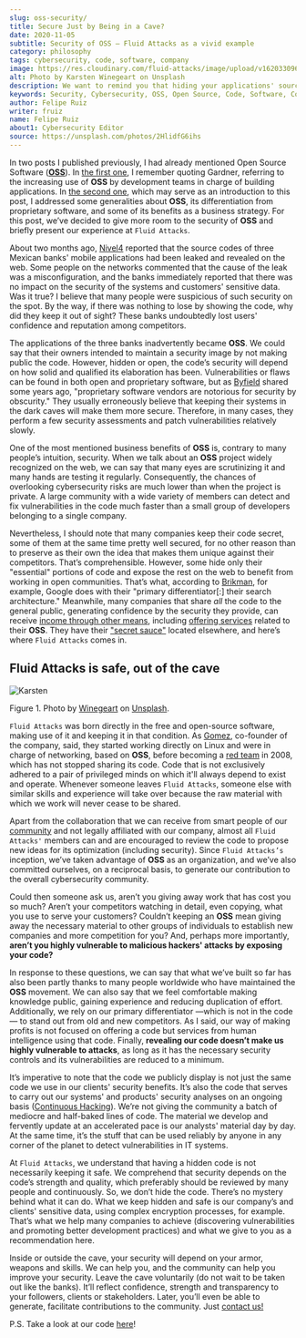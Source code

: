 ```yaml
---
slug: oss-security/
title: Secure Just by Being in a Cave?
date: 2020-11-05
subtitle: Security of OSS — Fluid Attacks as a vivid example
category: philosophy
tags: cybersecurity, code, software, company
image: https://res.cloudinary.com/fluid-attacks/image/upload/v1620330966/blog/oss-security/cover_ztzxzn.webp
alt: Photo by Karsten Winegeart on Unsplash
description: We want to remind you that hiding your applications' source code can often provide you only an illusion of security and that OSS is a worthwhile alternative.
keywords: Security, Cybersecurity, OSS, Open Source, Code, Software, Company, Ethical Hacking, Pentesting
author: Felipe Ruiz
writer: fruiz
name: Felipe Ruiz
about1: Cybersecurity Editor
source: https://unsplash.com/photos/2HlidfG6ihs
---
```


In two posts I published previously, I had already mentioned Open Source
Software
([**OSS**](https://en.wikipedia.org/wiki/Open-source_software)). In [the
first one](../vulns-triage-synopsys/), I remember quoting Gardner,
referring to the increasing use of **OSS** by development teams in
charge of building applications. In [the second
one](/blog/look-inside-oss/), which may serve as an introduction to this
post, I addressed some generalities about **OSS**, its differentiation
from proprietary software, and some of its benefits as a business
strategy. For this post, we’ve decided to give more room to the security
of **OSS** and briefly present our experience at `Fluid Attacks`.

About two months ago,
[Nivel4](https://blog.nivel4.com/noticias/filtracion-revela-el-codigo-fuente-de-tres-bancos-en-mexico/)
reported that the source codes of three Mexican banks' mobile
applications had been leaked and revealed on the web. Some people on the
networks commented that the cause of the leak was a misconfiguration,
and the banks immediately reported that there was no impact on the
security of the systems and customers' sensitive data. Was it true? I
believe that many people were suspicious of such security on the spot.
By the way, if there was nothing to lose by showing the code, why did
they keep it out of sight? These banks undoubtedly lost users'
confidence and reputation among competitors.

The applications of the three banks inadvertently became **OSS**. We
could say that their owners intended to maintain a security image by not
making public the code. However, hidden or open, the code’s security
will depend on how solid and qualified its elaboration has been.
Vulnerabilities or flaws can be found in both open and proprietary
software, but as
[Byfield](https://www.datamation.com/open-source/nine-reasons-for-using-open-source-software.html)
shared some years ago, "proprietary software vendors are notorious for
security by obscurity." They usually erroneously believe that keeping
their systems in the dark caves will make them more secure. Therefore,
in many cases, they perform a few security assessments and patch
vulnerabilities relatively slowly.

One of the most mentioned business benefits of **OSS** is, contrary to
many people’s intuition, security. When we talk about an **OSS** project
widely recognized on the web, we can say that many eyes are scrutinizing
it and many hands are testing it regularly. Consequently, the chances of
overlooking cybersecurity risks are much lower than when the project is
private. A large community with a wide variety of members can detect and
fix vulnerabilities in the code much faster than a small group of
developers belonging to a single company.

Nevertheless, I should note that many companies keep their code secret,
some of them at the same time pretty well secured, for no other reason
than to preserve as their own the idea that makes them unique against
their competitors. That’s comprehensible. However, some hide only their
"essential" portions of code and expose the rest on the web to benefit
from working in open communities. That’s what, according to
[Brikman](https://www.ycombinator.com/library/56-why-the-best-companies-and-developers-give-away-almost-everything-they-do),
for example, Google does with their "primary differentiator\[:\] their
search architecture." Meanwhile, many companies that share *all* the
code to the general public, generating confidence by the security they
provide, can receive [income through other
means](https://www.sciencedirect.com/science/article/abs/pii/S026840121100123X?via%3Dihub),
including [offering services](https://lwn.net/Articles/786068/) related
to their **OSS**. They have their ["secret
sauce"](https://www.ycombinator.com/library/56-why-the-best-companies-and-developers-give-away-almost-everything-they-do)
located elsewhere, and here’s where `Fluid Attacks` comes in.

## Fluid Attacks is safe, out of the cave

<div class="imgblock">

![Karsten](https://res.cloudinary.com/fluid-attacks/image/upload/v1620330966/blog/oss-security/karsten_wowiqz.webp)

<div class="title">

Figure 1. Photo by [Winegeart](https://unsplash.com/@karsten116)
on [Unsplash](https://unsplash.com/photos/v_OICS4SdEA).

</div>

</div>

`Fluid Attacks` was born directly in the free and open-source software,
making use of it and keeping it in that condition.
As [Gomez](https://www.linkedin.com/in/mgomezarango/en-us),
co-founder of the company, said,
they started working directly on Linux
and were in charge of networking,
based on **OSS**,
before becoming a [red team](../../solutions/red-teaming/)
in 2008,
which has not stopped sharing its code.
Code that is not exclusively adhered to a pair of privileged minds
on which it'll always depend to exist and operate.
Whenever someone leaves `Fluid Attacks`,
someone else with similar skills and experience will take over
because the raw material
with which we work
will never cease to be shared.

Apart from the collaboration that we can receive from smart people of
our [community](https://docs.fluidattacks.com/) and not legally
affiliated with our company, almost all `Fluid Attacks'` members can and
are encouraged to review the code to propose new ideas for its
optimization (including security). Since `Fluid Attacks’s` inception,
we’ve taken advantage of **OSS** as an organization, and we’ve also
committed ourselves, on a reciprocal basis, to generate our contribution
to the overall cybersecurity community.

Could then someone ask us, aren’t you giving away work that has cost you
so much? Aren’t your competitors watching in detail, even copying, what
you use to serve your customers? Couldn’t keeping an **OSS** mean giving
away the necessary material to other groups of individuals to establish
new companies and more competition for you? And, perhaps more
importantly, **aren’t you highly vulnerable to malicious hackers'
attacks by exposing your code?**

In response to these questions, we can say that what we’ve built so far
has also been partly thanks to many people worldwide who have maintained
the **OSS** movement. We can also say that we feel comfortable making
knowledge public, gaining experience and reducing duplication of effort.
Additionally, we rely on our primary differentiator —which is not in the
code— to stand out from old and new competitors. As I said, our way of
making profits is not focused on offering a code but services from human
intelligence using that code. Finally, **revealing our code doesn’t make
us highly vulnerable to attacks**, as long as it has the necessary
security controls and its vulnerabilities are reduced to a minimum.

It’s imperative to note that the code we publicly display is not just
the same code we use in our clients' security benefits. It’s also the
code that serves to carry out our systems' and products' security
analyses on an ongoing basis ([Continuous
Hacking](../../services/continuous-hacking/)). We’re not giving the
community a batch of mediocre and half-baked lines of code. The material
we develop and fervently update at an accelerated pace is our analysts'
material day by day. At the same time, it’s the stuff that can be used
reliably by anyone in any corner of the planet to detect vulnerabilities
in IT systems.

At `Fluid Attacks`, we understand that having a hidden code is not
necessarily keeping it safe. We comprehend that security depends on the
code’s strength and quality, which preferably should be reviewed by many
people and continuously. So, we don’t hide the code. There’s no mystery
behind what it can do. What we keep hidden and safe is our company’s and
clients' sensitive data, using complex encryption processes, for
example. That’s what we help many companies to achieve (discovering
vulnerabilities and promoting better development practices) and what we
give to you as a recommendation here.

Inside or outside the cave, your security will depend on your armor,
weapons and skills. We can help you, and the community can help you
improve your security. Leave the cave voluntarily (do not wait to be
taken out like the banks). It’ll reflect confidence, strength and
transparency to your followers, clients or stakeholders. Later, you’ll
even be able to generate, facilitate contributions to the community.
Just [contact us\!](../../contact-us/)

P.S. Take a look at our code [here](https://gitlab.com/fluidattacks)\!
